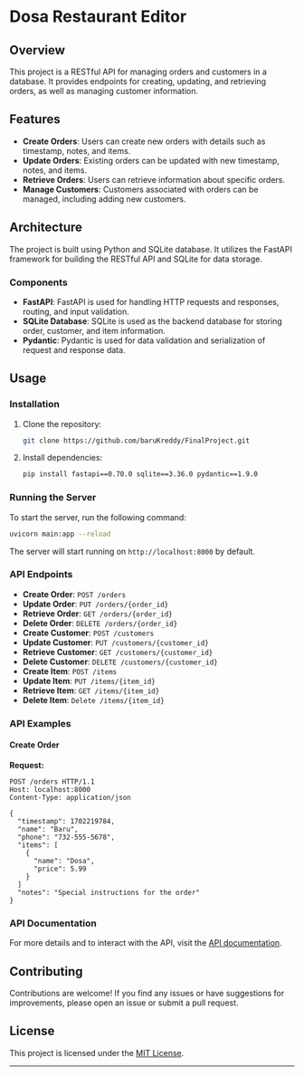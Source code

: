 # Dosa Restaurant Editor

## Overview

This project is a RESTful API for managing orders and customers in a database. It provides endpoints for creating, updating, and retrieving orders, as well as managing customer information.

## Features

- **Create Orders**: Users can create new orders with details such as timestamp, notes, and items.
- **Update Orders**: Existing orders can be updated with new timestamp, notes, and items.
- **Retrieve Orders**: Users can retrieve information about specific orders.
- **Manage Customers**: Customers associated with orders can be managed, including adding new customers.

## Architecture

The project is built using Python and SQLite database. It utilizes the FastAPI framework for building the RESTful API and SQLite for data storage.

### Components

- **FastAPI**: FastAPI is used for handling HTTP requests and responses, routing, and input validation.
- **SQLite Database**: SQLite is used as the backend database for storing order, customer, and item information.
- **Pydantic**: Pydantic is used for data validation and serialization of request and response data.

## Usage

### Installation

1. Clone the repository:

    ```bash
    git clone https://github.com/baruKreddy/FinalProject.git
    ```
2. Install dependencies:

    ```bash
    pip install fastapi==0.70.0 sqlite==3.36.0 pydantic==1.9.0
    ```

### Running the Server

To start the server, run the following command:

```bash
uvicorn main:app --reload
```

The server will start running on `http://localhost:8000` by default.

### API Endpoints

- **Create Order**: `POST /orders`
- **Update Order**: `PUT /orders/{order_id}`
- **Retrieve Order**: `GET /orders/{order_id}`
- **Delete Order**: `DELETE /orders/{order_id}`
- **Create Customer**: `POST /customers`
- **Update Customer**: `PUT /customers/{customer_id}`
- **Retrieve Customer**: `GET /customers/{customer_id}`
- **Delete Customer**: `DELETE /customers/{customer_id}`
- **Create Item**: `POST /items`
- **Update Item**: `PUT /items/{item_id}`
- **Retrieve Item**: `GET /items/{item_id}`
- **Delete Item**: `Delete /items/{item_id}`

### API Examples

#### Create Order

**Request:**
```http
POST /orders HTTP/1.1
Host: localhost:8000
Content-Type: application/json

{
  "timestamp": 1702219784,
  "name": "Baru",
  "phone": "732-555-5678",
  "items": [
    {
      "name": "Dosa",
      "price": 5.99
    }
  ]
  "notes": "Special instructions for the order"
}
```

### API Documentation

For more details and to interact with the API, visit the [API documentation](http://127.0.0.1:8000/docs#/).


## Contributing

Contributions are welcome! If you find any issues or have suggestions for improvements, please open an issue or submit a pull request.

## License

This project is licensed under the [MIT License](LICENSE).

---


